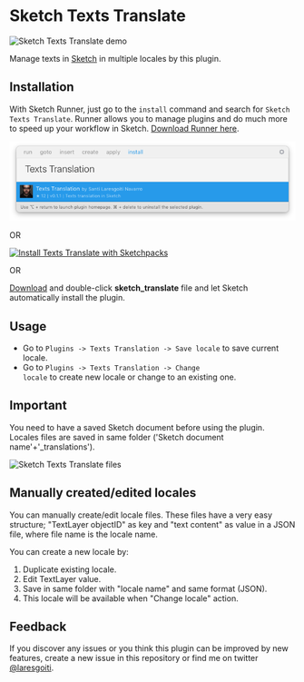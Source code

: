 # Sketch Texts Translate

![Sketch Texts Translate demo](http://g.recordit.co/uDd59vA5I9.gif)

Manage texts in [Sketch](http://bohemiancoding.com/sketch/) in multiple locales by this plugin.

## Installation
With Sketch Runner, just go to the `install` command and search for `Sketch Texts Translate`. Runner allows you to manage plugins and do much more to speed up your workflow in Sketch. [Download Runner here](http://www.sketchrunner.com).

![Install Sketch Text Translates](texts%20translation%20-%20runner.png)

OR

[![Install Texts Translate with Sketchpacks](http://sketchpacks-com.s3.amazonaws.com/assets/badges/sketchpacks-badge-install.png "Install Texts Translate with Sketchpacks")](https://sketchpacks.com/laresgoiti/texts_translate/install)

OR

[Download](https://github.com/laresgoiti/texts_translate/archive/master.zip) and double-click **sketch_translate** file and let Sketch automatically install the plugin.

## Usage
- Go to <code>Plugins -> Texts Translation -> Save locale</code> to save current locale.
- Go to <code>Plugins -> Texts Translation -> Change locale</code> to create new locale or change to an existing one.

## Important
You need to have a saved Sketch document before using the plugin. Locales files are saved in same folder ('Sketch document name'+'_translations').

![Sketch Texts Translate files](http://g.recordit.co/Qk9KqFc8No.gif)

## Manually created/edited locales
You can manually create/edit locale files. These files have a very easy structure; "TextLayer objectID" as key and "text content" as value in a JSON file, where file name is the locale name.

You can create a new locale by:
1. Duplicate existing locale.
2. Edit TextLayer value.
3. Save in same folder with "locale name" and same format (JSON).
4. This locale will be available when "Change locale" action.

## Feedback
If you discover any issues or you think this plugin can be improved by new features, create a new issue in this repository or find me on twitter [@laresgoiti](https://twitter.com/laresgoiti).
